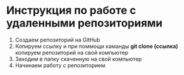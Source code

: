# Инструкция по работе с удаленными репозиториями

1. Создаем репозиторий на GitHub
2. Копируем ссылку и при поммощи каманды **git clone (ссылка)**  копируем репозиторий на свой компьютер
3. Заходим в папку скаченную на свой компьютер
4. Начинаем работу с репозиторием